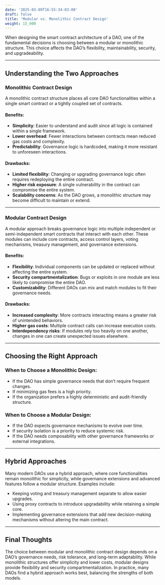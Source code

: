 ```yaml
---
date: '2025-03-09T16:55:34-03:00'
draft: false
title: 'Modular vs. Monolithic Contract Design'
weight: 15_000
---
```


When designing the smart contract architecture of a DAO, one of the fundamental decisions is choosing between a modular or monolithic structure. This choice affects the DAO’s flexibility, maintainability, security, and upgradeability. 

---

## Understanding the Two Approaches  

### **Monolithic Contract Design**  
A monolithic contract structure places all core DAO functionalities within a single smart contract or a tightly coupled set of contracts.  

#### **Benefits:**  
- **Simplicity**: Easier to understand and audit since all logic is contained within a single framework.  
- **Lower overhead**: Fewer interactions between contracts mean reduced gas costs and complexity.  
- **Predictability**: Governance logic is hardcoded, making it more resistant to unforeseen interactions.  

#### **Drawbacks:**  
- **Limited flexibility**: Changing or upgrading governance logic often requires redeploying the entire contract.  
- **Higher risk exposure**: A single vulnerability in the contract can compromise the entire system.  
- **Scalability concerns**: As the DAO grows, a monolithic structure may become difficult to maintain or extend.  

---

### **Modular Contract Design**  
A modular approach breaks governance logic into multiple independent or semi-independent smart contracts that interact with each other. These modules can include core contracts, access control layers, voting mechanisms, treasury management, and governance extensions.  

#### **Benefits:**  
- **Flexibility**: Individual components can be updated or replaced without affecting the entire system.  
- **Security compartmentalization**: Bugs or exploits in one module are less likely to compromise the entire DAO.  
- **Customizability**: Different DAOs can mix and match modules to fit their governance needs.  

#### **Drawbacks:**  
- **Increased complexity**: More contracts interacting means a greater risk of unintended behaviors.  
- **Higher gas costs**: Multiple contract calls can increase execution costs.  
- **Interdependency risks**: If modules rely too heavily on one another, changes in one can create unexpected issues elsewhere.  

---

## Choosing the Right Approach  

### When to Choose a Monolithic Design:  
- If the DAO has simple governance needs that don’t require frequent changes.  
- If minimizing gas fees is a high priority.  
- If the organization prefers a highly deterministic and audit-friendly structure.  

### When to Choose a Modular Design:  
- If the DAO expects governance mechanisms to evolve over time.  
- If security isolation is a priority to reduce systemic risk.  
- If the DAO needs composability with other governance frameworks or external integrations.  

---

## Hybrid Approaches  
Many modern DAOs use a hybrid approach, where core functionalities remain monolithic for simplicity, while governance extensions and advanced features follow a modular structure. Examples include:  
- Keeping voting and treasury management separate to allow easier upgrades.  
- Using proxy contracts to introduce upgradability while retaining a simple core.  
- Implementing governance extensions that add new decision-making mechanisms without altering the main contract.  

---

## Final Thoughts  
The choice between modular and monolithic contract design depends on a DAO’s governance needs, risk tolerance, and long-term adaptability. While monolithic structures offer simplicity and lower costs, modular designs provide flexibility and security compartmentalization. In practice, many DAOs find a hybrid approach works best, balancing the strengths of both models.  


